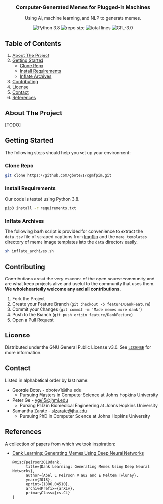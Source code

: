 <!-- INFO -->
<p align="center">
  <h3 align="center">Computer-Generated Memes for Plugged-In Machines</h3>
  <p align="center">
    Using AI, machine learning, and NLP to generate memes.
    <br/>
  </p>
</p>

<!-- SHIELDS -->
<p align="center">
    <img alt="Python 3.8" src="https://img.shields.io/badge/python-3.8-blue.svg?style=for-the-badge"/>
    <img alt="repo size" src="https://img.shields.io/github/repo-size/gbotev1/cgmfpim?style=for-the-badge"/>
    <img alt="total lines" src="https://img.shields.io/tokei/lines/github/gbotev1/cgmfpim?style=for-the-badge"/>
    <img alt="GPL-3.0" src="https://img.shields.io/github/license/gbotev1/cgmfpim?style=for-the-badge"/>
</p>

<!-- TABLE OF CONTENTS -->
## Table of Contents
<ol>
  <li><a href="#about-the-project">About The Project</a></li>
  <li>
    <a href="#getting-started">Getting Started</a>
    <ul>
      <li><a href="#clone-repo">Clone Repo</a></li>
      <li><a href="#install-requirements">Install Requirements</a></li>
      <li><a href="#inflate-archives">Inflate Archives</a></li>
    </ul>
  </li>
  <li><a href="#contributing">Contributing</a></li>
  <li><a href="#license">License</a></li>
  <li><a href="#contact">Contact</a></li>
  <li><a href="#references">References</a></li>
</ol>

<!-- ABOUT THE PROJECT -->
## About The Project

[TODO]

<!-- GETTING STARTED -->
## Getting Started

The following steps should help you set up your environment:

### Clone Repo

```sh
git clone https://github.com/gbotev1/cgmfpim.git
```

### Install Requirements

Our code is tested using Python 3.8.
```sh
pip3 install -r requirements.txt
```

### Inflate Archives

The following bash script is provided for convenience to extract the `data.tsv` file of scraped captions from [Imgflip](https://imgflip.com) and the `meme_templates` directory of meme image templates into the `data` directory easily.
```sh
sh inflate_archives.sh
```

<!-- CONTRIBUTING -->
## Contributing

Contributions are at the very essence of the open source community and are what keep projects alive and useful to the community that uses them. **We wholeheartedly welcome any and all contributions.**

1. Fork the Project
2. Create your Feature Branch (`git checkout -b feature/DankFeature`)
3. Commit your Changes (`git commit -m 'Made memes more dank'`)
4. Push to the Branch (`git push origin feature/DankFeature`)
5. Open a Pull Request

<!-- LICENSE -->
## License
Distributed under the GNU General Public License v3.0. See [`LICENSE`](LICENSE) for more information.

<!-- CONTACT -->
## Contact

Listed in alphabetical order by last name:
* Georgie Botev - gbotev1@jhu.edu
	* Pursuing Masters in Computer Science at Johns Hopkins University
* Peter Ge - yge15@jhmi.edu
  * Pursing PhD in Biomedical Engineering at Johns Hopkins University
* Samantha Zarate - slzarate@jhu.edu
  * Pursuing PhD in Computer Science at Johns Hopkins University

<!-- REFERENCES -->
## References

A collection of papers from which we took inspiration:
* [Dank Learning: Generating Memes Using Deep Neural Networks](https://arxiv.org/pdf/1806.04510.pdf)
	```
	@misc{peirson2018dank,
	      title={Dank Learning: Generating Memes Using Deep Neural Networks}, 
	      author={Abel L Peirson V au2 and E Meltem Tolunay},
	      year={2018},
	      eprint={1806.04510},
	      archivePrefix={arXiv},
	      primaryClass={cs.CL}
	}
	```
